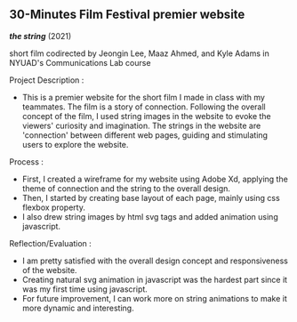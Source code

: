## 30-Minutes Film Festival premier website

***the string*** (2021)

short film codirected by Jeongin Lee, Maaz Ahmed, and Kyle Adams in NYUAD's Communications Lab course

Project Description : 
- This is a premier website for the short film I made in class with my teammates. The film is a story of connection. Following the overall concept of the film, I used string images in the website to evoke the viewers' curiosity and imagination. The strings in the website are 'connection' between different web pages, guiding and stimulating users to explore the website.

Process :
- First, I created a wireframe for my website using Adobe Xd, applying the theme of connection and the string to the overall design.
- Then, I started by creating base layout of each page, mainly using css flexbox property.
- I also drew string images by html svg tags and added animation using javascript.

Reflection/Evaluation :
- I am pretty satisfied with the overall design concept and responsiveness of the website.
- Creating natural svg animation in javascript was the hardest part since it was my first time using javascript.
- For future improvement, I can work more on string animations to make it more dynamic and interesting.
